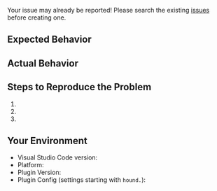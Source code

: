 Your issue may already be reported!
Please search the existing [issues](../) before creating one.

## Expected Behavior


## Actual Behavior


## Steps to Reproduce the Problem

  1.
  2.
  3.
  

## Your Environment

  - Visual Studio Code version:
  - Platform:
  - Plugin Version:
  - Plugin Config (settings starting with `hound.`):
  
